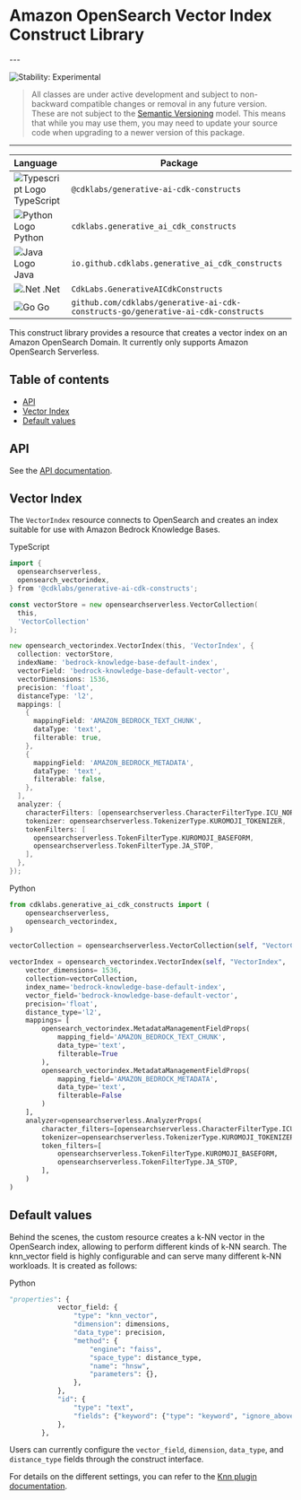 # Amazon OpenSearch Vector Index Construct Library

<!--BEGIN STABILITY BANNER-->---


![Stability: Experimental](https://img.shields.io/badge/stability-Experimental-important.svg?style=for-the-badge)

> All classes are under active development and subject to non-backward compatible changes or removal in any
> future version. These are not subject to the [Semantic Versioning](https://semver.org/) model.
> This means that while you may use them, you may need to update your source code when upgrading to a newer version of this package.

---
<!--END STABILITY BANNER-->

| **Language**                                                                                   | **Package**                             |
| :--------------------------------------------------------------------------------------------- | --------------------------------------- |
| ![Typescript Logo](https://docs.aws.amazon.com/cdk/api/latest/img/typescript32.png) TypeScript | `@cdklabs/generative-ai-cdk-constructs` |
| ![Python Logo](https://docs.aws.amazon.com/cdk/api/latest/img/python32.png) Python             | `cdklabs.generative_ai_cdk_constructs`  |
| ![Java Logo](https://docs.aws.amazon.com/cdk/api/latest/img/java32.png) Java                   | `io.github.cdklabs.generative_ai_cdk_constructs`|
| ![.Net](https://docs.aws.amazon.com/cdk/api/latest/img/dotnet32.png) .Net                   | `CdkLabs.GenerativeAICdkConstructs`|
| ![Go](https://docs.aws.amazon.com/cdk/api/latest/img/go32.png) Go                   | `github.com/cdklabs/generative-ai-cdk-constructs-go/generative-ai-cdk-constructs`|

This construct library provides a resource that creates a vector index on an Amazon OpenSearch Domain. It currently only supports Amazon OpenSearch Serverless.

## Table of contents

* [API](#api)
* [Vector Index](#vector-index)
* [Default values](#default-values)

## API

See the [API documentation](../../../apidocs/namespaces/opensearch_vectorindex/README.md).

## Vector Index

The `VectorIndex` resource connects to OpenSearch and creates an index suitable for use with Amazon Bedrock Knowledge Bases.

TypeScript

```go
import {
  opensearchserverless,
  opensearch_vectorindex,
} from '@cdklabs/generative-ai-cdk-constructs';

const vectorStore = new opensearchserverless.VectorCollection(
  this,
  'VectorCollection'
);

new opensearch_vectorindex.VectorIndex(this, 'VectorIndex', {
  collection: vectorStore,
  indexName: 'bedrock-knowledge-base-default-index',
  vectorField: 'bedrock-knowledge-base-default-vector',
  vectorDimensions: 1536,
  precision: 'float',
  distanceType: 'l2',
  mappings: [
    {
      mappingField: 'AMAZON_BEDROCK_TEXT_CHUNK',
      dataType: 'text',
      filterable: true,
    },
    {
      mappingField: 'AMAZON_BEDROCK_METADATA',
      dataType: 'text',
      filterable: false,
    },
  ],
  analyzer: {
    characterFilters: [opensearchserverless.CharacterFilterType.ICU_NORMALIZER],
    tokenizer: opensearchserverless.TokenizerType.KUROMOJI_TOKENIZER,
    tokenFilters: [
      opensearchserverless.TokenFilterType.KUROMOJI_BASEFORM,
      opensearchserverless.TokenFilterType.JA_STOP,
    ],
  },
});
```

Python

```python
from cdklabs.generative_ai_cdk_constructs import (
    opensearchserverless,
    opensearch_vectorindex,
)

vectorCollection = opensearchserverless.VectorCollection(self, "VectorCollection")

vectorIndex = opensearch_vectorindex.VectorIndex(self, "VectorIndex",
    vector_dimensions= 1536,
    collection=vectorCollection,
    index_name='bedrock-knowledge-base-default-index',
    vector_field='bedrock-knowledge-base-default-vector',
    precision='float',
    distance_type='l2',
    mappings= [
        opensearch_vectorindex.MetadataManagementFieldProps(
            mapping_field='AMAZON_BEDROCK_TEXT_CHUNK',
            data_type='text',
            filterable=True
        ),
        opensearch_vectorindex.MetadataManagementFieldProps(
            mapping_field='AMAZON_BEDROCK_METADATA',
            data_type='text',
            filterable=False
        )
    ],
    analyzer=opensearchserverless.AnalyzerProps(
        character_filters=[opensearchserverless.CharacterFilterType.ICU_NORMALIZER],
        tokenizer=opensearchserverless.TokenizerType.KUROMOJI_TOKENIZER,
        token_filters=[
            opensearchserverless.TokenFilterType.KUROMOJI_BASEFORM,
            opensearchserverless.TokenFilterType.JA_STOP,
        ],
    )
)
```

## Default values

Behind the scenes, the custom resource creates a k-NN vector in the OpenSearch index, allowing to perform different kinds of k-NN search. The knn_vector field is highly configurable and can serve many different k-NN workloads. It is created as follows:

Python

```py
"properties": {
            vector_field: {
                "type": "knn_vector",
                "dimension": dimensions,
                "data_type": precision,
                "method": {
                    "engine": "faiss",
                    "space_type": distance_type,
                    "name": "hnsw",
                    "parameters": {},
                },
            },
            "id": {
                "type": "text",
                "fields": {"keyword": {"type": "keyword", "ignore_above": 256}},
            },
        },
```

Users can currently configure the `vector_field`, `dimension`, `data_type`, and `distance_type` fields through the construct interface.

For details on the different settings, you can refer to the [Knn plugin documentation](https://opensearch.org/docs/latest/search-plugins/knn/knn-index/).
